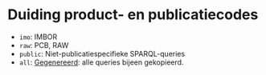# Duiding product- en publicatiecodes

- `imo`: IMBOR
- `raw`: PCB, RAW
- `public`: Niet-publicatiespecifieke SPARQL-queries
- `all`: [Gegenereerd][yaml]: alle queries bijeen gekopieerd.

[yaml]: ../.github/workflows/copy-to-all.yaml
